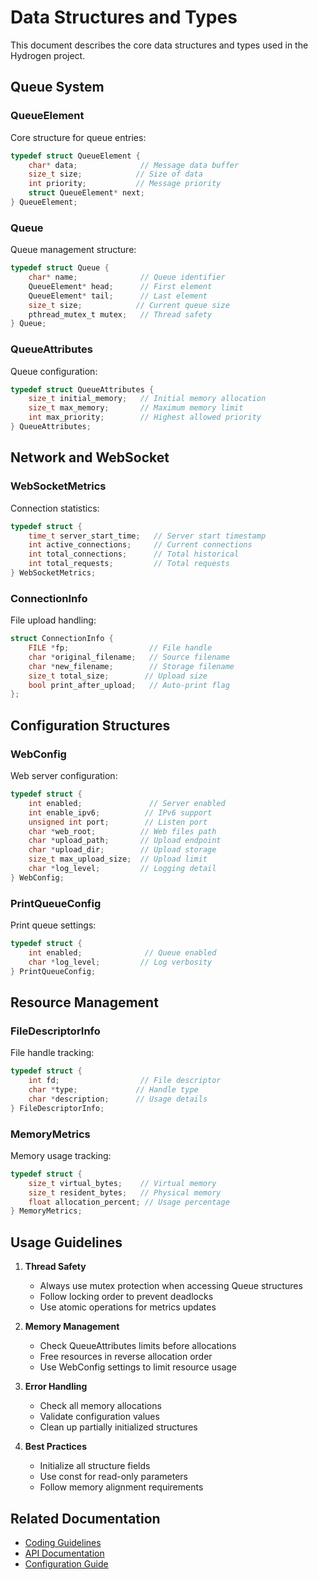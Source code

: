 # Data Structures and Types

This document describes the core data structures and types used in the Hydrogen project.

## Queue System

### QueueElement
Core structure for queue entries:
```c
typedef struct QueueElement {
    char* data;              // Message data buffer
    size_t size;            // Size of data
    int priority;           // Message priority
    struct QueueElement* next;
} QueueElement;
```

### Queue
Queue management structure:
```c
typedef struct Queue {
    char* name;              // Queue identifier
    QueueElement* head;      // First element
    QueueElement* tail;      // Last element
    size_t size;            // Current queue size
    pthread_mutex_t mutex;   // Thread safety
} Queue;
```

### QueueAttributes
Queue configuration:
```c
typedef struct QueueAttributes {
    size_t initial_memory;   // Initial memory allocation
    size_t max_memory;       // Maximum memory limit
    int max_priority;        // Highest allowed priority
} QueueAttributes;
```

## Network and WebSocket

### WebSocketMetrics
Connection statistics:
```c
typedef struct {
    time_t server_start_time;   // Server start timestamp
    int active_connections;     // Current connections
    int total_connections;      // Total historical
    int total_requests;         // Total requests
} WebSocketMetrics;
```

### ConnectionInfo
File upload handling:
```c
struct ConnectionInfo {
    FILE *fp;                  // File handle
    char *original_filename;   // Source filename
    char *new_filename;        // Storage filename
    size_t total_size;        // Upload size
    bool print_after_upload;   // Auto-print flag
};
```

## Configuration Structures

### WebConfig
Web server configuration:
```c
typedef struct {
    int enabled;               // Server enabled
    int enable_ipv6;          // IPv6 support
    unsigned int port;        // Listen port
    char *web_root;          // Web files path
    char *upload_path;       // Upload endpoint
    char *upload_dir;        // Upload storage
    size_t max_upload_size;  // Upload limit
    char *log_level;         // Logging detail
} WebConfig;
```

### PrintQueueConfig
Print queue settings:
```c
typedef struct {
    int enabled;              // Queue enabled
    char *log_level;         // Log verbosity
} PrintQueueConfig;
```

## Resource Management

### FileDescriptorInfo
File handle tracking:
```c
typedef struct {
    int fd;                  // File descriptor
    char *type;             // Handle type
    char *description;      // Usage details
} FileDescriptorInfo;
```

### MemoryMetrics
Memory usage tracking:
```c
typedef struct {
    size_t virtual_bytes;    // Virtual memory
    size_t resident_bytes;   // Physical memory
    float allocation_percent; // Usage percentage
} MemoryMetrics;
```

## Usage Guidelines

1. **Thread Safety**
   - Always use mutex protection when accessing Queue structures
   - Follow locking order to prevent deadlocks
   - Use atomic operations for metrics updates

2. **Memory Management**
   - Check QueueAttributes limits before allocations
   - Free resources in reverse allocation order
   - Use WebConfig settings to limit resource usage

3. **Error Handling**
   - Check all memory allocations
   - Validate configuration values
   - Clean up partially initialized structures

4. **Best Practices**
   - Initialize all structure fields
   - Use const for read-only parameters
   - Follow memory alignment requirements

## Related Documentation

- [Coding Guidelines](../development/coding_guidelines.md)
- [API Documentation](./api.md)
- [Configuration Guide](./configuration.md)